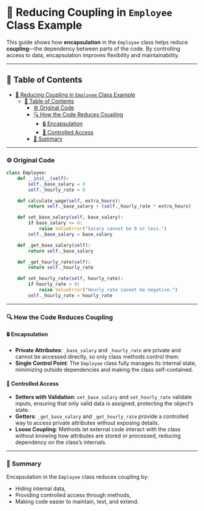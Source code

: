 # 🔗 Reducing Coupling in  `Employee` Class Example

This guide shows how **encapsulation** in the `Employee` class helps reduce **coupling**—the dependency between parts of the code. By controlling access to data, encapsulation improves flexibility and maintainability.

---

## 📑 Table of Contents

- [🔗 Reducing Coupling in  `Employee` Class Example](#-reducing-coupling-in--employee-class-example)
  - [📑 Table of Contents](#-table-of-contents)
    - [⚙️ Original Code](#️-original-code)
    - [🔍 How the Code Reduces Coupling](#-how-the-code-reduces-coupling)
      - [🔒 Encapsulation](#-encapsulation)
      - [🔐 Controlled Access](#-controlled-access)
    - [📜 Summary](#-summary)

---

### ⚙️ Original Code

```python
class Employee:
    def __init__(self):
        self._base_salary = 0
        self._hourly_rate = 0

    def calculate_wage(self, extra_hours):
        return self._base_salary + (self._hourly_rate * extra_hours)

    def set_base_salary(self, base_salary):
        if base_salary <= 0:
            raise ValueError("Salary cannot be 0 or less.")
        self._base_salary = base_salary

    def _get_base_salary(self):
        return self._base_salary

    def _get_hourly_rate(self):
        return self._hourly_rate

    def set_hourly_rate(self, hourly_rate):
        if hourly_rate < 0:
            raise ValueError("Hourly rate cannot be negative.")
        self._hourly_rate = hourly_rate
```

---

### 🔍 How the Code Reduces Coupling

#### 🔒 Encapsulation

- **Private Attributes**: `_base_salary` and `_hourly_rate` are private and cannot be accessed directly, so only class methods control them.
- **Single Control Point**: The `Employee` class fully manages its internal state, minimizing outside dependencies and making the class self-contained.

#### 🔐 Controlled Access

- **Setters with Validation**: `set_base_salary` and `set_hourly_rate` validate inputs, ensuring that only valid data is assigned, protecting the object’s state.
- **Getters**: `_get_base_salary` and `_get_hourly_rate` provide a controlled way to access private attributes without exposing details.
- **Loose Coupling**: Methods let external code interact with the class without knowing how attributes are stored or processed, reducing dependency on the class’s internals.

---

### 📜 Summary

Encapsulation in the `Employee` class reduces coupling by:

- Hiding internal data,
- Providing controlled access through methods,
- Making code easier to maintain, test, and extend.

